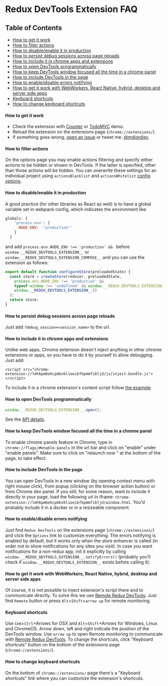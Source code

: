 # Redux DevTools Extension FAQ

## Table of Contents
- [How to get it work](#how-to-get-it-work)
- [How to filter actions](#how-to-filter-actions)
- [How to disable/enable it in production](#how-to-disableenable-it-in-production)
- [How to persist debug sessions across page reloads](#how-to-persist-debug-sessions-across-page-reloads)
- [How to include it in chrome apps and extensions](#how-to-include-it-in-chrome-apps-and-extensions)
- [How to open DevTools programmatically](#how-to-open-devtools-programmatically)
- [How to keep DevTools window focused all the time in a chrome panel](#how-to-open-devtools-programmatically)
- [How to include DevTools in the page](#how-to-include-devtools-in-the-page)
- [How to enable/disable errors notifying](#how-to-enabledisable-errors-notifying)
- [How to get it work with WebWorkers, React Native, hybrid, desktop and server side apps](#how-to-get-it-work-with-webworkers-react-native-hybrid-desktop-and-server-side-apps)
- [Keyboard shortcuts](#keyboard-shortcuts)
- [How to change keyboard shortcuts](#how-to-change-keyboard-shortcuts)

#### How to get it work
- Check the extension with [Counter](http://zalmoxisus.github.io/redux-devtools-extension/examples/counter/) or [TodoMVC](http://zalmoxisus.github.io/redux-devtools-extension/examples/todomvc/) demo.
- Reload the extension on the extensions page (`chrome://extensions/`).
- If something goes wrong, [open an issue](https://github.com/zalmoxisus/redux-devtools-extension/issues) or tweet me: [@mdiordiev](https://twitter.com/mdiordiev).

#### How to filter actions
On the options page you may enable actions filtering and specify either actions to be hidden or shown in DevTools. If the latter is specified, other than those actions will be hidden.
You can overwrite these settings for an individual project using `actionsBlacklist` and `actionsWhitelist` [config options](https://github.com/zalmoxisus/redux-devtools-extension/blob/master/docs/API/Arguments.md#windowdevtoolsextensionconfig).
#### How to disable/enable it in production
A good practice (for other libraries as React as well) is to have a global variable set in webpack config, which indicates the environment like
```js
globals: {
    'process.env': {
      NODE_ENV: '"production"'
    }
  }
```

and add `process.env.NODE_ENV !== 'production' && ` before `window.__REDUX_DEVTOOLS_EXTENSION__` or `window.__REDUX_DEVTOOLS_EXTENSION_COMPOSE__`
and you can use the extension as follows:
```js
export default function configureStore(preloadedState) {
  const store = createStore(reducer, preloadedState,
    process.env.NODE_ENV !== 'production' &&
    typeof window !== 'undefined' && window.__REDUX_DEVTOOLS_EXTENSION__ &&
    window.__REDUX_DEVTOOLS_EXTENSION__()
  );
  return store;
}
```
#### How to persist debug sessions across page reloads
Just add `?debug_session=<session_name>` to the url.
#### How to include it in chrome apps and extensions
Unlike web apps, Chrome extension doesn't inject anything in other chrome extensions or apps, so you have to do it by yourself to allow debugging. Just add:
```
<script src="chrome-extension://lmhkpmbekcpmknklioeibfkpmmfibljd/js/inject.bundle.js"></script>
```
To include it in a chrome extension's content script follow [the example](https://github.com/zalmoxisus/browser-redux/commit/df2db9ee11f2d197c4329b2c8a6e197da1edffd4). 
#### How to open DevTools programmatically
```js
window.__REDUX_DEVTOOLS_EXTENSION__.open();
```
See the [API details](https://github.com/zalmoxisus/redux-devtools-extension/blob/master/docs/API/Methods.md#windowdevtoolsextensionopenposition).
#### How to keep DevTools window focused all the time in a chrome panel
To enable chrome panels feature in Chrome, type in `chrome://flags/#enable-panels` in the url bar and click on "enable" under "enable panels". Make sure to click on "relaunch now " at the bottom of the page, to take effect.
#### How to include DevTools in the page
You can open DevTools in a new window (by opening context menu with right mouse click), from popup (clicking on the browser action button) or from Chrome dev panel. If you still, for some reason, want to include it directly in your page, load the following url in iframe: `chrome-extension://lmhkpmbekcpmknklioeibfkpmmfibljd/window.html`. You'd probably include it in a docker or in a resizeable component.
#### How to enable/disable errors notifying
Just find `Redux DevTools` on the extensions page (`chrome://extensions/`) and click the `Options` link to customize everything. The errors notifying is enabled by default, but it works only when the store enhancer is called (in order not to show notifications for any sites you visit). In case you want notifications for a non-redux app, init it explicitly by calling `window.__REDUX_DEVTOOLS_EXTENSION__.notifyErrors()` (probably you'll check if `window.__REDUX_DEVTOOLS_EXTENSION__` exists before calling it).
#### How to get it work with WebWorkers, React Native, hybrid, desktop and server side apps
Of course, it is not possible to inject extension's script there and to communicate directly. To solve this we use [Remote Redux DevTools](https://github.com/zalmoxisus/remote-redux-devtools). Just find `Remote` button or press `Alt`+`Shift`+`arrow up` for remote monitoring. 
#### Keyboard shortcuts
Use `Cmd`+`Ctrl`+Arrows for OSX and `Alt`+`Shift`+Arrows for Windows, Linux and ChromeOS. Arrow down, left and right indicate the position of the DevTools window. Use `arrow up` to open Remote monitoring to communicate with [Remote Redux DevTools](https://github.com/zalmoxisus/remote-redux-devtools). To change the shortcuts, click "Keyboard shortcuts" button on the bottom of the extensions page (`chrome://extensions/`).
#### How to change keyboard shortcuts
On the bottom of `chrome://extensions/` page there's a "Keyboard shortcuts" link where you can customize the extension's shortcuts.
